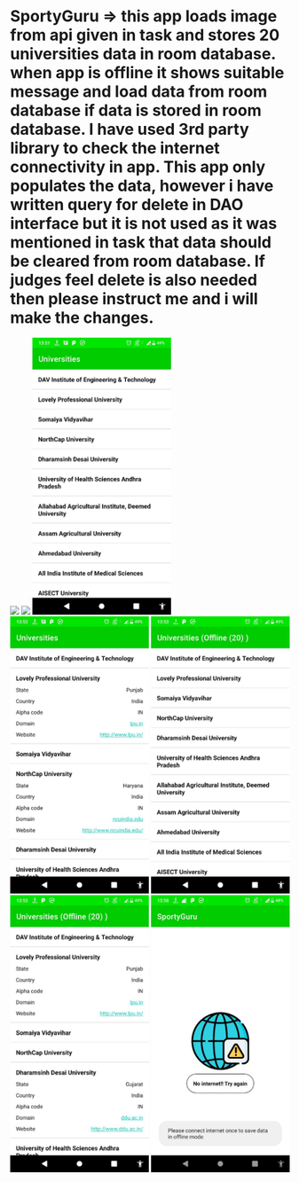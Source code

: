 # SportyGuru =>  this app loads image from api given in task and stores 20 universities data in room database. when app is offline it shows suitable message and load data from room database if data is stored in room database. I have used 3rd party library to check the internet connectivity in app. This app only populates the data, however i have written query for delete in DAO interface but it is not used as it was mentioned in task that data should be cleared from room database. If judges feel delete is also needed then please instruct me and i will make the changes.

<img src="media/video1.gif" width = "250"> <img src="media/video2.gif" width = "250">
<img src="media/1.jpeg" width = "250"> <img src="media/2.jpeg" width = "250">
<img src="media/3.jpeg" width = "250">
<img src="media/4.jpeg" width = "250">
<img src="media/5.jpeg" width = "250">

